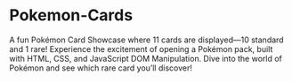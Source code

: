 # Pokemon-Cards
A fun Pokémon Card Showcase where 11 cards are displayed—10 standard and 1 rare! Experience the excitement of opening a Pokémon pack, built with HTML, CSS, and JavaScript DOM Manipulation. Dive into the world of Pokémon and see which rare card you’ll discover!
